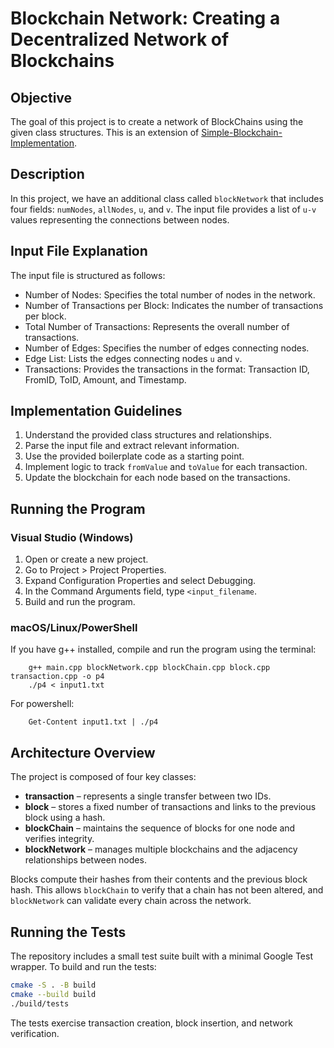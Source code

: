 # Blockchain Network: Creating a Decentralized Network of Blockchains

## Objective
The goal of this project is to create a network of BlockChains using the given class structures. This is an extension of [Simple-Blockchain-Implementation](https://github.com/pdj555/Simple-Blockchain-Implementation).

## Description
In this project, we have an additional class called `blockNetwork` that includes four fields: `numNodes`, `allNodes`, `u`, and `v`. The input file provides a list of `u-v` values representing the connections between nodes.

## Input File Explanation
The input file is structured as follows:
- Number of Nodes: Specifies the total number of nodes in the network.
- Number of Transactions per Block: Indicates the number of transactions per block.
- Total Number of Transactions: Represents the overall number of transactions.
- Number of Edges: Specifies the number of edges connecting nodes.
- Edge List: Lists the edges connecting nodes `u` and `v`.
- Transactions: Provides the transactions in the format: Transaction ID, FromID, ToID, Amount, and Timestamp.

## Implementation Guidelines
1. Understand the provided class structures and relationships.
2. Parse the input file and extract relevant information.
3. Use the provided boilerplate code as a starting point.
4. Implement logic to track `fromValue` and `toValue` for each transaction.
5. Update the blockchain for each node based on the transactions.

## Running the Program
### Visual Studio (Windows)
1. Open or create a new project.
2. Go to Project > Project Properties.
3. Expand Configuration Properties and select Debugging.
4. In the Command Arguments field, type `<input_filename`.
5. Build and run the program.

### macOS/Linux/PowerShell
If you have g++ installed, compile and run the program using the terminal:

        g++ main.cpp blockNetwork.cpp blockChain.cpp block.cpp transaction.cpp -o p4
        ./p4 < input1.txt

For powershell:

        Get-Content input1.txt | ./p4

## Architecture Overview

The project is composed of four key classes:

- **transaction** – represents a single transfer between two IDs.
- **block** – stores a fixed number of transactions and links to the previous block using a hash.
- **blockChain** – maintains the sequence of blocks for one node and verifies integrity.
- **blockNetwork** – manages multiple blockchains and the adjacency relationships between nodes.

Blocks compute their hashes from their contents and the previous block hash. This allows `blockChain` to verify that a chain has not been altered, and `blockNetwork` can validate every chain across the network.

## Running the Tests

The repository includes a small test suite built with a minimal Google Test wrapper. To build and run the tests:

```bash
cmake -S . -B build
cmake --build build
./build/tests
```

The tests exercise transaction creation, block insertion, and network verification.
